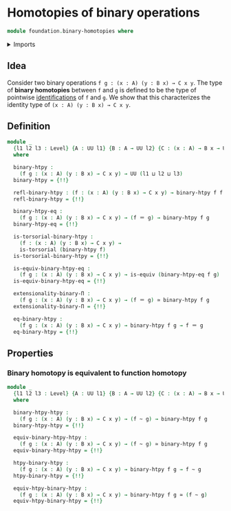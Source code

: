 # Homotopies of binary operations

```agda
module foundation.binary-homotopies where
```

<details><summary>Imports</summary>

```agda
open import foundation.dependent-pair-types
open import foundation.equality-dependent-function-types
open import foundation.function-extensionality
open import foundation.fundamental-theorem-of-identity-types
open import foundation.homotopy-induction
open import foundation.universe-levels

open import foundation-core.equivalences
open import foundation-core.homotopies
open import foundation-core.identity-types
open import foundation-core.torsorial-type-families
```

</details>

## Idea

Consider two binary operations `f g : (x : A) (y : B x) → C x y`. The type of
**binary homotopies** between `f` and `g` is defined to be the type of pointwise
[identifications](foundation-core.identity-types.md) of `f` and `g`. We show
that this characterizes the identity type of `(x : A) (y : B x) → C x y`.

## Definition

```agda
module _
  {l1 l2 l3 : Level} {A : UU l1} {B : A → UU l2} {C : (x : A) → B x → UU l3}
  where

  binary-htpy :
    (f g : (x : A) (y : B x) → C x y) → UU (l1 ⊔ l2 ⊔ l3)
  binary-htpy = {!!}

  refl-binary-htpy : (f : (x : A) (y : B x) → C x y) → binary-htpy f f
  refl-binary-htpy = {!!}

  binary-htpy-eq :
    (f g : (x : A) (y : B x) → C x y) → (f ＝ g) → binary-htpy f g
  binary-htpy-eq = {!!}

  is-torsorial-binary-htpy :
    (f : (x : A) (y : B x) → C x y) →
    is-torsorial (binary-htpy f)
  is-torsorial-binary-htpy = {!!}

  is-equiv-binary-htpy-eq :
    (f g : (x : A) (y : B x) → C x y) → is-equiv (binary-htpy-eq f g)
  is-equiv-binary-htpy-eq = {!!}

  extensionality-binary-Π :
    (f g : (x : A) (y : B x) → C x y) → (f ＝ g) ≃ binary-htpy f g
  extensionality-binary-Π = {!!}

  eq-binary-htpy :
    (f g : (x : A) (y : B x) → C x y) → binary-htpy f g → f ＝ g
  eq-binary-htpy = {!!}
```

## Properties

### Binary homotopy is equivalent to function homotopy

```agda
module _
  {l1 l2 l3 : Level} {A : UU l1} {B : A → UU l2} {C : (x : A) → B x → UU l3}
  where

  binary-htpy-htpy :
    (f g : (x : A) (y : B x) → C x y) → (f ~ g) → binary-htpy f g
  binary-htpy-htpy = {!!}

  equiv-binary-htpy-htpy :
    (f g : (x : A) (y : B x) → C x y) → (f ~ g) ≃ binary-htpy f g
  equiv-binary-htpy-htpy = {!!}

  htpy-binary-htpy :
    (f g : (x : A) (y : B x) → C x y) → binary-htpy f g → f ~ g
  htpy-binary-htpy = {!!}

  equiv-htpy-binary-htpy :
    (f g : (x : A) (y : B x) → C x y) → binary-htpy f g ≃ (f ~ g)
  equiv-htpy-binary-htpy = {!!}
```
